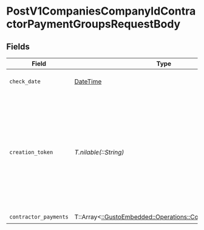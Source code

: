 # PostV1CompaniesCompanyIdContractorPaymentGroupsRequestBody


## Fields

| Field                                                                                                                                             | Type                                                                                                                                              | Required                                                                                                                                          | Description                                                                                                                                       | Example                                                                                                                                           |
| ------------------------------------------------------------------------------------------------------------------------------------------------- | ------------------------------------------------------------------------------------------------------------------------------------------------- | ------------------------------------------------------------------------------------------------------------------------------------------------- | ------------------------------------------------------------------------------------------------------------------------------------------------- | ------------------------------------------------------------------------------------------------------------------------------------------------- |
| `check_date`                                                                                                                                      | [DateTime](https://ruby-doc.org/stdlib-2.6.1/libdoc/date/rdoc/DateTime.html)                                                                      | :heavy_check_mark:                                                                                                                                | The payment check date                                                                                                                            | 2020-01-01                                                                                                                                        |
| `creation_token`                                                                                                                                  | *T.nilable(::String)*                                                                                                                             | :heavy_minus_sign:                                                                                                                                | Optional token used to make contractor payment group creation idempotent. If provided, string must be unique for each group you intend to create. | 1d532d13-8f61-4a57-ad3c-b5fac1c6e05e                                                                                                              |
| `contractor_payments`                                                                                                                             | T::Array<[::GustoEmbedded::Operations::ContractorPayments](../../models/operations/contractorpayments.md)>                                        | :heavy_check_mark:                                                                                                                                | N/A                                                                                                                                               |                                                                                                                                                   |